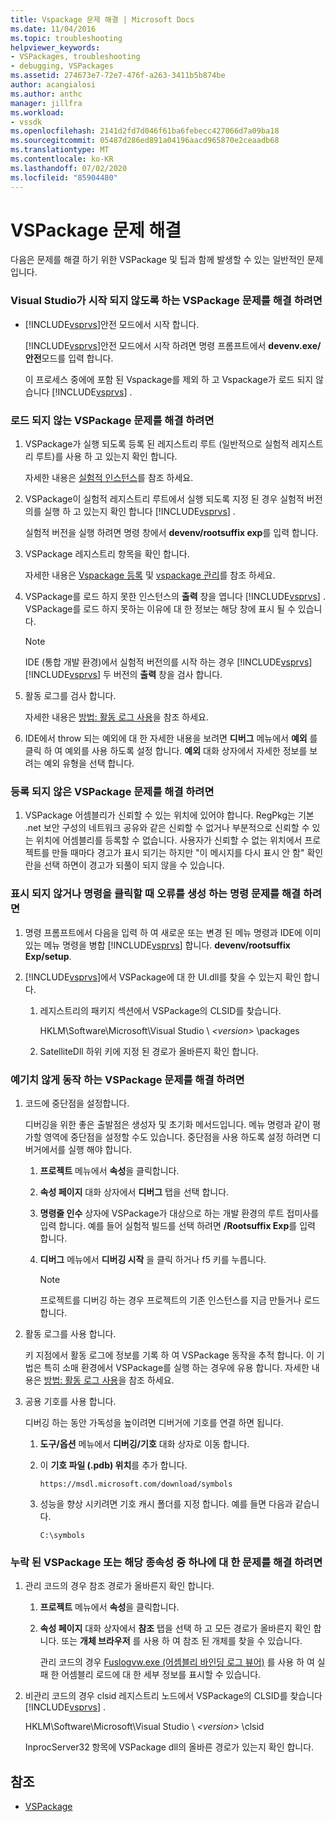 ```yaml
---
title: Vspackage 문제 해결 | Microsoft Docs
ms.date: 11/04/2016
ms.topic: troubleshooting
helpviewer_keywords:
- VSPackages, troubleshooting
- debugging, VSPackages
ms.assetid: 274673e7-72e7-476f-a263-3411b5b874be
author: acangialosi
ms.author: anthc
manager: jillfra
ms.workload:
- vssdk
ms.openlocfilehash: 2141d2fd7d046f61ba6febecc427066d7a09ba18
ms.sourcegitcommit: 05487d286ed891a04196aacd965870e2ceaadb68
ms.translationtype: MT
ms.contentlocale: ko-KR
ms.lasthandoff: 07/02/2020
ms.locfileid: "85904480"
---
```

# <a name="troubleshooting-vspackages"></a>VSPackage 문제 해결
다음은 문제를 해결 하기 위한 VSPackage 및 팁과 함께 발생할 수 있는 일반적인 문제입니다.

### <a name="to-troubleshoot-a-vspackage-that-keeps-visual-studio-from-starting"></a>Visual Studio가 시작 되지 않도록 하는 VSPackage 문제를 해결 하려면

- [!INCLUDE[vsprvs](../code-quality/includes/vsprvs_md.md)]안전 모드에서 시작 합니다.

   [!INCLUDE[vsprvs](../code-quality/includes/vsprvs_md.md)]안전 모드에서 시작 하려면 명령 프롬프트에서 **devenv.exe/안전**모드를 입력 합니다.

   이 프로세스 중에에 포함 된 Vspackage를 제외 하 고 Vspackage가 로드 되지 않습니다 [!INCLUDE[vsprvs](../code-quality/includes/vsprvs_md.md)] .

### <a name="to-troubleshoot-a-vspackage-that-does-not-load"></a>로드 되지 않는 VSPackage 문제를 해결 하려면

1. VSPackage가 실행 되도록 등록 된 레지스트리 루트 (일반적으로 실험적 레지스트리 루트)를 사용 하 고 있는지 확인 합니다.

    자세한 내용은 [실험적 인스턴스](../extensibility/the-experimental-instance.md)를 참조 하세요.

2. VSPackage이 실험적 레지스트리 루트에서 실행 되도록 지정 된 경우 실험적 버전의를 실행 하 고 있는지 확인 합니다 [!INCLUDE[vsprvs](../code-quality/includes/vsprvs_md.md)] .

    실험적 버전을 실행 하려면 명령 창에서 **devenv/rootsuffix exp**를 입력 합니다.

3. VSPackage 레지스트리 항목을 확인 합니다.

    자세한 내용은 [Vspackage 등록](registering-and-unregistering-vspackages.md) 및 [vspackage 관리](../extensibility/managing-vspackages.md)를 참조 하세요.

4. VSPackage를 로드 하지 못한 인스턴스의 **출력** 창을 엽니다 [!INCLUDE[vsprvs](../code-quality/includes/vsprvs_md.md)] . VSPackage를 로드 하지 못하는 이유에 대 한 정보는 해당 창에 표시 될 수 있습니다.

   > [!NOTE]
   > IDE (통합 개발 환경)에서 실험적 버전의를 시작 하는 경우 [!INCLUDE[vsprvs](../code-quality/includes/vsprvs_md.md)] [!INCLUDE[vsprvs](../code-quality/includes/vsprvs_md.md)] 두 버전의 **출력** 창을 검사 합니다.

5. 활동 로그를 검사 합니다.

    자세한 내용은 [방법: 활동 로그 사용](../extensibility/how-to-use-the-activity-log.md)을 참조 하세요.

6. IDE에서 throw 되는 예외에 대 한 자세한 내용을 보려면 **디버그** 메뉴에서 **예외** 를 클릭 하 여 예외를 사용 하도록 설정 합니다. **예외** 대화 상자에서 자세한 정보를 보려는 예외 유형을 선택 합니다.

### <a name="to-troubleshoot-a-vspackage-that-does-not-register"></a>등록 되지 않은 VSPackage 문제를 해결 하려면

1. VSPackage 어셈블리가 신뢰할 수 있는 위치에 있어야 합니다. RegPkg는 기본 .net 보안 구성의 네트워크 공유와 같은 신뢰할 수 없거나 부분적으로 신뢰할 수 있는 위치에 어셈블리를 등록할 수 없습니다. 사용자가 신뢰할 수 없는 위치에서 프로젝트를 만들 때마다 경고가 표시 되기는 하지만 "이 메시지를 다시 표시 안 함" 확인란을 선택 하면이 경고가 되풀이 되지 않을 수 있습니다.

### <a name="to-troubleshoot-a-command-that-is-not-visible-or-that-generates-an-error-when-you-click-a-command"></a>표시 되지 않거나 명령을 클릭할 때 오류를 생성 하는 명령 문제를 해결 하려면

1. 명령 프롬프트에서 다음을 입력 하 여 새로운 또는 변경 된 메뉴 명령과 IDE에 이미 있는 메뉴 명령을 병합 [!INCLUDE[vsprvs](../code-quality/includes/vsprvs_md.md)] 합니다. **devenv/rootsuffix Exp/setup**.

2. [!INCLUDE[vsprvs](../code-quality/includes/vsprvs_md.md)]에서 VSPackage에 대 한 UI.dll를 찾을 수 있는지 확인 합니다.

   1. 레지스트리의 패키지 섹션에서 VSPackage의 CLSID를 찾습니다.

        HKLM\Software\Microsoft\Visual Studio \\ *\<version>* \packages

   2. SatelliteDll 하위 키에 지정 된 경로가 올바른지 확인 합니다.

### <a name="to-troubleshoot-a-vspackage-that-behaves-unexpectedly"></a>예기치 않게 동작 하는 VSPackage 문제를 해결 하려면

1. 코드에 중단점을 설정합니다.

     디버깅을 위한 좋은 출발점은 생성자 및 초기화 메서드입니다. 메뉴 명령과 같이 평가할 영역에 중단점을 설정할 수도 있습니다. 중단점을 사용 하도록 설정 하려면 디버거에서를 실행 해야 합니다.

    1. **프로젝트** 메뉴에서 **속성**을 클릭합니다.

    2. **속성 페이지** 대화 상자에서 **디버그** 탭을 선택 합니다.

    3. **명령줄 인수** 상자에 VSPackage가 대상으로 하는 개발 환경의 루트 접미사를 입력 합니다. 예를 들어 실험적 빌드를 선택 하려면 **/Rootsuffix Exp**를 입력 합니다.

    4. **디버그** 메뉴에서 **디버깅 시작** 을 클릭 하거나 f5 키를 누릅니다.

        > [!NOTE]
        > 프로젝트를 디버깅 하는 경우 프로젝트의 기존 인스턴스를 지금 만들거나 로드 합니다.

2. 활동 로그를 사용 합니다.

     키 지점에서 활동 로그에 정보를 기록 하 여 VSPackage 동작을 추적 합니다. 이 기법은 특히 소매 환경에서 VSPackage를 실행 하는 경우에 유용 합니다. 자세한 내용은 [방법: 활동 로그 사용](../extensibility/how-to-use-the-activity-log.md)을 참조 하세요.

3. 공용 기호를 사용 합니다.

     디버깅 하는 동안 가독성을 높이려면 디버거에 기호를 연결 하면 됩니다.

    1. **도구/옵션** 메뉴에서 **디버깅/기호** 대화 상자로 이동 합니다.

    2. 이 **기호 파일 (.pdb) 위치**를 추가 합니다.

         `https://msdl.microsoft.com/download/symbols`

    3. 성능을 향상 시키려면 기호 캐시 폴더를 지정 합니다. 예를 들면 다음과 같습니다.

        ```
        C:\symbols
        ```

### <a name="to-troubleshoot-a-missing-vspackage-or-one-of-its-dependencies"></a>누락 된 VSPackage 또는 해당 종속성 중 하나에 대 한 문제를 해결 하려면

1. 관리 코드의 경우 참조 경로가 올바른지 확인 합니다.

   1. **프로젝트** 메뉴에서 **속성**을 클릭합니다.

   2. **속성 페이지** 대화 상자에서 **참조** 탭을 선택 하 고 모든 경로가 올바른지 확인 합니다. 또는 **개체 브라우저** 를 사용 하 여 참조 된 개체를 찾을 수 있습니다.

        관리 코드의 경우 [Fuslogvw.exe (어셈블리 바인딩 로그 뷰어)](/dotnet/framework/tools/fuslogvw-exe-assembly-binding-log-viewer) 를 사용 하 여 실패 한 어셈블리 로드에 대 한 세부 정보를 표시할 수 있습니다.

2. 비관리 코드의 경우 clsid 레지스트리 노드에서 VSPackage의 CLSID를 찾습니다 [!INCLUDE[vsprvs](../code-quality/includes/vsprvs_md.md)] .

    HKLM\Software\Microsoft\Visual Studio \\ *\<version>* \clsid

   InprocServer32 항목에 VSPackage dll의 올바른 경로가 있는지 확인 합니다.

## <a name="see-also"></a>참조
- [VSPackage](../extensibility/internals/vspackages.md)
